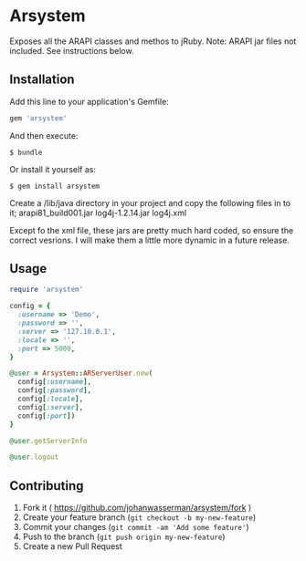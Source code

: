 # Arsystem

Exposes all the ARAPI classes and methos to jRuby.
Note: ARAPI jar files not included.  See instructions below.

## Installation

Add this line to your application's Gemfile:

```ruby
gem 'arsystem'
```

And then execute:

    $ bundle

Or install it yourself as:

    $ gem install arsystem
    
Create a /lib/java directory in your project and copy the following files in to it;
arapi81_build001.jar
log4j-1.2.14.jar
log4j.xml

Except fo the xml file, these jars are pretty much hard coded, so ensure the correct vesrions.  I will make them a little more dynamic in a future release.  

## Usage
```ruby
require 'arsystem'

config = {
  :username => 'Demo',
  :password => '',
  :server => '127.10.0.1',
  :locale => '',
  :port => 5000,
}

@user = Arsystem::ARServerUser.new(
  config[:username],
  config[:password],
  config[:locale],
  config[:server],
  config[:port])
}

@user.getServerInfo

@user.logout
```
## Contributing

1. Fork it ( https://github.com/johanwasserman/arsystem/fork )
2. Create your feature branch (`git checkout -b my-new-feature`)
3. Commit your changes (`git commit -am 'Add some feature'`)
4. Push to the branch (`git push origin my-new-feature`)
5. Create a new Pull Request
